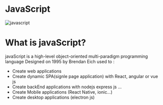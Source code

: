 # JavaScript
![javascript](https://coursework.vschool.io/content/images/2016/03/javascript-logo-banner.jpg)

# What is javaScript?
javaScript is a high-level object-oriented multi-paradigm programming language Designed on 1995 by Brendan Eich used to :
- Create web applications
- Create dynamic SPA(signle page application) with React, angular or vue js
- Create backEnd applications with nodejs express js ...
- Create Mobile applications (React Native, ionic...)
- Create desktop applications (electron js)